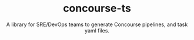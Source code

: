 <h1 align="center">
  concourse-ts
</h1>

<div align="center">

  A library for SRE/DevOps teams to generate Concourse pipelines, and task yaml
  files.
</div>
